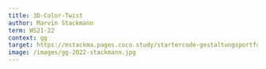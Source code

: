 ```yaml
---
title: 3D-Color-Twist
author: Marvin Stackmann
term: WS21-22
context: gg
target: https://mstackma.pages.coco.study/startercode-gestaltungsportfolio-ws202122/result-farbe/
image: /images/gg-2022-stackmann.jpg
---
```

